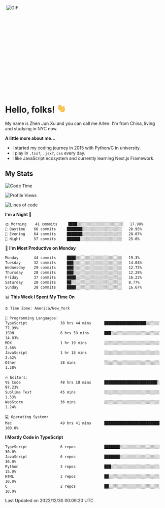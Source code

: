 <img align="right" alt="GIF" src="https://media.giphy.com/media/xUA7bdpLxQhsSQdyog/giphy.gif" width="500" height="320" />

# Hello, folks! <img src="https://raw.githubusercontent.com/arlenxuzj/arlenxuzj/master/assets/wave.gif" width="30px">

My name is Zhen Jun Xu and you can call me Arlen. I'm from China, living and studying in NYC now.

**A little more about me...**

 - I started my coding journey in 2015 with Python/C in university.
 - I play in `.tsx?`, `.jsx?`, `css` every day.
 - I like JavaScript ecosystem and currently learning Next.js Framework.

## My Stats

<!--START_SECTION:waka-->
![Code Time](http://img.shields.io/badge/Code%20Time-2%2C808%20hrs%2038%20mins-blue)

![Profile Views](http://img.shields.io/badge/Profile%20Views-1-blue)

![Lines of code](https://img.shields.io/badge/From%20Hello%20World%20I%27ve%20Written-306%20Thousand%20lines%20of%20code-blue)

**I'm a Night 🦉** 

```text
🌞 Morning    41 commits     ████░░░░░░░░░░░░░░░░░░░░░   17.98% 
🌆 Daytime    66 commits     ███████░░░░░░░░░░░░░░░░░░   28.95% 
🌃 Evening    64 commits     ███████░░░░░░░░░░░░░░░░░░   28.07% 
🌙 Night      57 commits     ██████░░░░░░░░░░░░░░░░░░░   25.0%

```
📅 **I'm Most Productive on Monday** 

```text
Monday       44 commits     ████░░░░░░░░░░░░░░░░░░░░░   19.3% 
Tuesday      32 commits     ███░░░░░░░░░░░░░░░░░░░░░░   14.04% 
Wednesday    29 commits     ███░░░░░░░░░░░░░░░░░░░░░░   12.72% 
Thursday     28 commits     ███░░░░░░░░░░░░░░░░░░░░░░   12.28% 
Friday       37 commits     ████░░░░░░░░░░░░░░░░░░░░░   16.23% 
Saturday     20 commits     ██░░░░░░░░░░░░░░░░░░░░░░░   8.77% 
Sunday       38 commits     ████░░░░░░░░░░░░░░░░░░░░░   16.67%

```


📊 **This Week I Spent My Time On** 

```text
⌚︎ Time Zone: America/New_York

💬 Programming Languages: 
TypeScript               38 hrs 44 mins      ███████████████████░░░░░░   77.99% 
JSON                     6 hrs 58 mins       ███░░░░░░░░░░░░░░░░░░░░░░   14.03% 
MDX                      1 hr 19 mins        ░░░░░░░░░░░░░░░░░░░░░░░░░   2.66% 
JavaScript               1 hr 18 mins        ░░░░░░░░░░░░░░░░░░░░░░░░░   2.62% 
Other                    38 mins             ░░░░░░░░░░░░░░░░░░░░░░░░░   1.28%

🔥 Editors: 
VS Code                  48 hrs 18 mins      ████████████████████████░   97.23% 
Sublime Text             45 mins             ░░░░░░░░░░░░░░░░░░░░░░░░░   1.53% 
WebStorm                 36 mins             ░░░░░░░░░░░░░░░░░░░░░░░░░   1.24%

💻 Operating System: 
Mac                      49 hrs 41 mins      █████████████████████████   100.0%

```

**I Mostly Code in TypeScript** 

```text
TypeScript               6 repos             ███████░░░░░░░░░░░░░░░░░░   30.0% 
JavaScript               6 repos             ███████░░░░░░░░░░░░░░░░░░   30.0% 
Python                   3 repos             ███░░░░░░░░░░░░░░░░░░░░░░   15.0% 
HTML                     2 repos             ██░░░░░░░░░░░░░░░░░░░░░░░   10.0% 
C                        2 repos             ██░░░░░░░░░░░░░░░░░░░░░░░   10.0%

```



 Last Updated on 2022/12/30 00:09:20 UTC
<!--END_SECTION:waka-->
